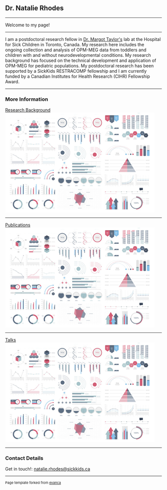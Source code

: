 ## Dr. Natalie Rhodes

---

Welcome to my page!

---

I am a postdoctoral research fellow in <a href="https://www.sickkids.ca/en/staff/t/margot-taylor/">Dr. Margot Taylor's</a> lab at the Hospital for Sick Children in Toronto, Canada. My research here includes the ongoing collection and analysis of OPM-MEG data from toddlers and children with and without neurodevelopmental conditions. My research background has focused on the technical development and application of OPM-MEG for pediatric populations.
My postdoctoral research has been supported by a SickKids RESTRACOMP fellowship and I am currently funded by a Canadian Institutes for Health Research (CIHR) Fellowship Award.

---

### More Information

[Research Background](/sample_page)
<img src="images/dummy_thumbnail.jpg?raw=true"/>

---
[Publications](/publications)
<img src="images/dummy_thumbnail.jpg?raw=true"/>

---
[Talks](/talks)
<img src="images/dummy_thumbnail.jpg?raw=true"/>

---

### Contact Details

Get in touch!: natalie.rhodes@sickkids.ca

---
<p style="font-size:11px">Page template forked from <a href="https://github.com/evanca/quick-portfolio">evanca</a></p>
<!-- Remove above link if you don't want to attibute -->
